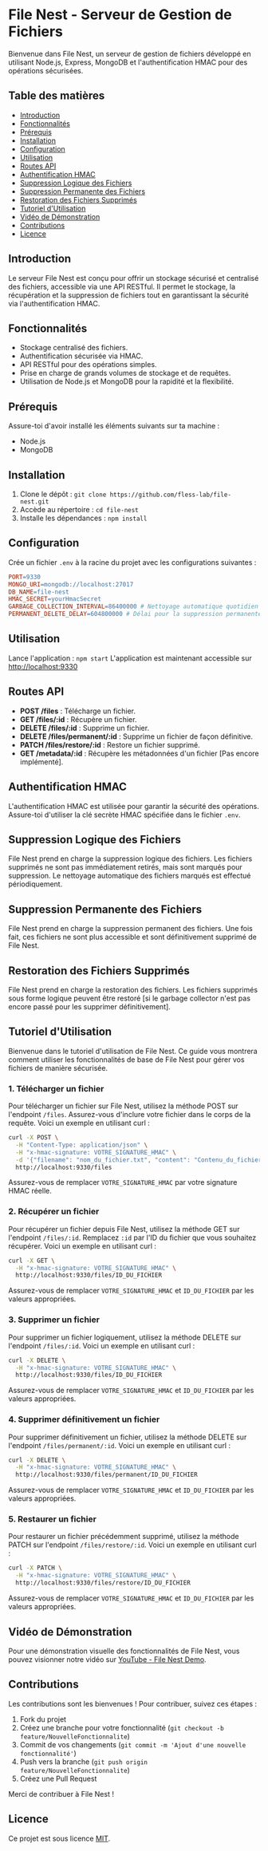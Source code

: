 # File Nest - Serveur de Gestion de Fichiers

Bienvenue dans File Nest, un serveur de gestion de fichiers développé en utilisant Node.js, Express, MongoDB et l'authentification HMAC pour des opérations sécurisées.

## Table des matières

- [Introduction](#introduction)
- [Fonctionnalités](#fonctionnalités)
- [Prérequis](#prérequis)
- [Installation](#installation)
- [Configuration](#configuration)
- [Utilisation](#utilisation)
- [Routes API](#routes-api)
- [Authentification HMAC](#authentification-hmac)
- [Suppression Logique des Fichiers](#suppression-logique-des-fichiers)
- [Suppression Permanente des Fichiers](#suppression-permanente-des-fichiers)
- [Restoration des Fichiers Supprimés](#restoration-des-fichiers-supprimés)
- [Tutoriel d'Utilisation](#tutoriel-dutilisation)
- [Vidéo de Démonstration](#vidéo-de-démonstration)
- [Contributions](#contributions)
- [Licence](#licence)

## Introduction

Le serveur File Nest est conçu pour offrir un stockage sécurisé et centralisé des fichiers, accessible via une API RESTful. Il permet le stockage, la récupération et la suppression de fichiers tout en garantissant la sécurité via l'authentification HMAC.

## Fonctionnalités

- Stockage centralisé des fichiers.
- Authentification sécurisée via HMAC.
- API RESTful pour des opérations simples.
- Prise en charge de grands volumes de stockage et de requêtes.
- Utilisation de Node.js et MongoDB pour la rapidité et la flexibilité.

## Prérequis

Assure-toi d'avoir installé les éléments suivants sur ta machine :

- Node.js
- MongoDB

## Installation

1. Clone le dépôt : `git clone https://github.com/fless-lab/file-nest.git`
2. Accède au répertoire : `cd file-nest`
3. Installe les dépendances : `npm install`

## Configuration

Crée un fichier `.env` à la racine du projet avec les configurations suivantes :

```makefile
PORT=9330
MONGO_URI=mongodb://localhost:27017
DB_NAME=file-nest
HMAC_SECRET=yourHmacSecret
GARBAGE_COLLECTION_INTERVAL=86400000 # Nettoyage automatique quotidien (en millisecondes)
PERMANENT_DELETE_DELAY=604800000 # Délai pour la suppression permanente (7 jours en millisecondes)
```

## Utilisation

Lance l'application : `npm start`
L'application est maintenant accessible sur [http://localhost:9330](http://localhost:9330)

## Routes API

- **POST /files** : Télécharge un fichier.
- **GET /files/:id** : Récupère un fichier.
- **DELETE /files/:id** : Supprime un fichier.
- **DELETE /files/permanent/:id** : Supprime un fichier de façon définitive.
- **PATCH /files/restore/:id** : Restore un fichier supprimé.
- **GET /metadata/:id** : Récupère les métadonnées d'un fichier [Pas encore implémenté].

## Authentification HMAC

L'authentification HMAC est utilisée pour garantir la sécurité des opérations. Assure-toi d'utiliser la clé secrète HMAC spécifiée dans le fichier `.env`.

## Suppression Logique des Fichiers

File Nest prend en charge la suppression logique des fichiers. Les fichiers supprimés ne sont pas immédiatement retirés, mais sont marqués pour suppression. 
Le nettoyage automatique des fichiers marqués est effectué périodiquement.

## Suppression Permanente des Fichiers

File Nest prend en charge la suppression permanent des fichiers. Une fois fait, ces fichiers ne sont plus accessible et sont définitivement supprimé de File Nest.

## Restoration des Fichiers Supprimés

File Nest prend en charge la restoration des fichiers. Les fichiers supprimés sous forme logique peuvent être restoré [si le garbage collector n'est pas encore passé pour les supprimer définitivement].

## Tutoriel d'Utilisation

Bienvenue dans le tutoriel d'utilisation de File Nest. Ce guide vous montrera comment utiliser les fonctionnalités de base de File Nest pour gérer vos fichiers de manière sécurisée.

### 1. Télécharger un fichier

Pour télécharger un fichier sur File Nest, utilisez la méthode POST sur l'endpoint `/files`. Assurez-vous d'inclure votre fichier dans le corps de la requête. Voici un exemple en utilisant curl :

```bash
curl -X POST \
  -H "Content-Type: application/json" \
  -H "x-hmac-signature: VOTRE_SIGNATURE_HMAC" \
  -d '{"filename": "nom_du_fichier.txt", "content": "Contenu_du_fichier_encodé_en_base64"}' \
  http://localhost:9330/files
```

Assurez-vous de remplacer `VOTRE_SIGNATURE_HMAC` par votre signature HMAC réelle.

### 2. Récupérer un fichier

Pour récupérer un fichier depuis File Nest, utilisez la méthode GET sur l'endpoint `/files/:id`. Remplacez `:id` par l'ID du fichier que vous souhaitez récupérer. Voici un exemple en utilisant curl :

```bash
curl -X GET \
  -H "x-hmac-signature: VOTRE_SIGNATURE_HMAC" \
  http://localhost:9330/files/ID_DU_FICHIER
```

Assurez-vous de remplacer `VOTRE_SIGNATURE_HMAC` et `ID_DU_FICHIER` par les valeurs appropriées.

### 3. Supprimer un fichier

Pour supprimer un fichier logiquement, utilisez la méthode DELETE sur l'endpoint `/files/:id`. Voici un exemple en utilisant curl :

```bash
curl -X DELETE \
  -H "x-hmac-signature: VOTRE_SIGNATURE_HMAC" \
  http://localhost:9330/files/ID_DU_FICHIER
```

Assurez-vous de remplacer `VOTRE_SIGNATURE_HMAC` et `ID_DU_FICHIER` par les valeurs appropriées.

### 4. Supprimer définitivement un fichier

Pour supprimer définitivement un fichier, utilisez la méthode DELETE sur l'endpoint `/files/permanent/:id`. Voici un exemple en utilisant curl :

```bash
curl -X DELETE \
  -H "x-hmac-signature: VOTRE_SIGNATURE_HMAC" \
  http://localhost:9330/files/permanent/ID_DU_FICHIER
```

Assurez-vous de remplacer `VOTRE_SIGNATURE_HMAC` et `ID_DU_FICHIER` par les valeurs appropriées.

### 5. Restaurer un fichier

Pour restaurer un fichier précédemment supprimé, utilisez la méthode PATCH sur l'endpoint `/files/restore/:id`. Voici un exemple en utilisant curl :

```bash
curl -X PATCH \
  -H "x-hmac-signature: VOTRE_SIGNATURE_HMAC" \
  http://localhost:9330/files/restore/ID_DU_FICHIER
```

Assurez-vous de remplacer `VOTRE_SIGNATURE_HMAC` et `ID_DU_FICHIER` par les valeurs appropriées.

## Vidéo de Démonstration

Pour une démonstration visuelle des fonctionnalités de File Nest, vous pouvez visionner notre vidéo sur [YouTube - File Nest Demo](https://www.youtube.com/watch?v=VOTRE_ID_VIDEO).

## Contributions

Les contributions sont les bienvenues ! Pour contribuer, suivez ces étapes :

1. Fork du projet
2. Créez une branche pour votre fonctionnalité (`git checkout -b feature/NouvelleFonctionnalite`)
3. Commit de vos changements (`git commit -m 'Ajout d'une nouvelle fonctionnalité'`)
4. Push vers la branche (`git push origin feature/NouvelleFonctionnalite`)
5. Créez une Pull Request

Merci de contribuer à File Nest !

## Licence

Ce projet est sous licence [MIT](LICENSE).